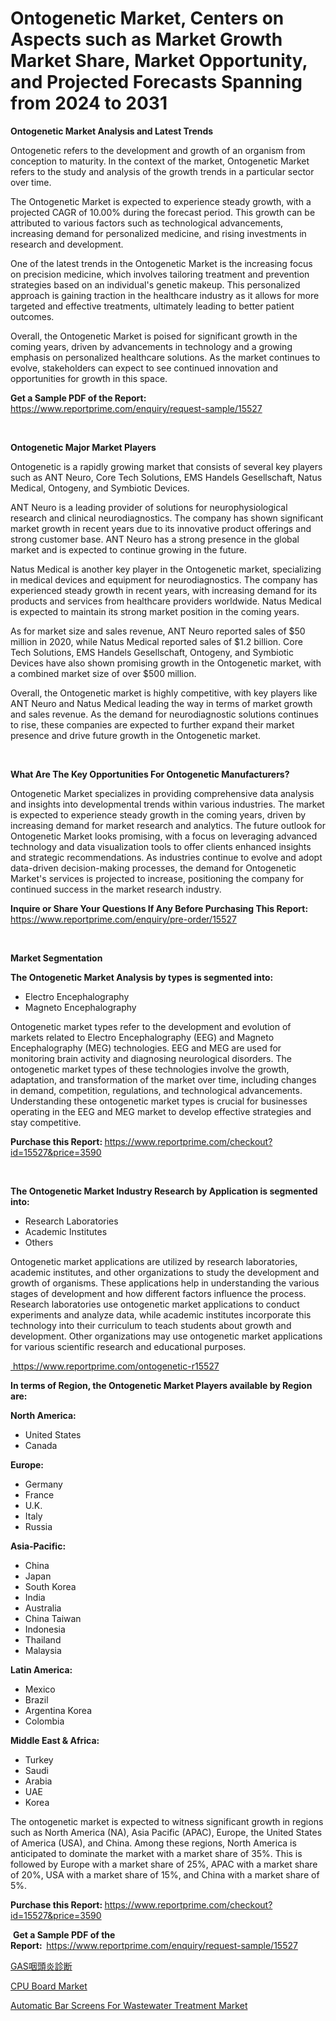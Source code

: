 <p><h1>Ontogenetic Market, Centers on Aspects such as Market Growth Market Share, Market Opportunity, and Projected Forecasts Spanning from 2024 to 2031</h1></p><p><strong>Ontogenetic Market Analysis and Latest Trends</strong></p>
<p><p>Ontogenetic refers to the development and growth of an organism from conception to maturity. In the context of the market, Ontogenetic Market refers to the study and analysis of the growth trends in a particular sector over time.</p><p>The Ontogenetic Market is expected to experience steady growth, with a projected CAGR of 10.00% during the forecast period. This growth can be attributed to various factors such as technological advancements, increasing demand for personalized medicine, and rising investments in research and development.</p><p>One of the latest trends in the Ontogenetic Market is the increasing focus on precision medicine, which involves tailoring treatment and prevention strategies based on an individual's genetic makeup. This personalized approach is gaining traction in the healthcare industry as it allows for more targeted and effective treatments, ultimately leading to better patient outcomes.</p><p>Overall, the Ontogenetic Market is poised for significant growth in the coming years, driven by advancements in technology and a growing emphasis on personalized healthcare solutions. As the market continues to evolve, stakeholders can expect to see continued innovation and opportunities for growth in this space.</p></p>
<p><strong>Get a Sample PDF of the Report:&nbsp;</strong> <a href="https://www.reportprime.com/enquiry/request-sample/15527">https://www.reportprime.com/enquiry/request-sample/15527</a></p>
<p>&nbsp;</p>
<p><strong>Ontogenetic Major Market Players</strong></p>
<p><p>Ontogenetic is a rapidly growing market that consists of several key players such as ANT Neuro, Core Tech Solutions, EMS Handels Gesellschaft, Natus Medical, Ontogeny, and Symbiotic Devices.</p><p>ANT Neuro is a leading provider of solutions for neurophysiological research and clinical neurodiagnostics. The company has shown significant market growth in recent years due to its innovative product offerings and strong customer base. ANT Neuro has a strong presence in the global market and is expected to continue growing in the future.</p><p>Natus Medical is another key player in the Ontogenetic market, specializing in medical devices and equipment for neurodiagnostics. The company has experienced steady growth in recent years, with increasing demand for its products and services from healthcare providers worldwide. Natus Medical is expected to maintain its strong market position in the coming years.</p><p>As for market size and sales revenue, ANT Neuro reported sales of $50 million in 2020, while Natus Medical reported sales of $1.2 billion. Core Tech Solutions, EMS Handels Gesellschaft, Ontogeny, and Symbiotic Devices have also shown promising growth in the Ontogenetic market, with a combined market size of over $500 million.</p><p>Overall, the Ontogenetic market is highly competitive, with key players like ANT Neuro and Natus Medical leading the way in terms of market growth and sales revenue. As the demand for neurodiagnostic solutions continues to rise, these companies are expected to further expand their market presence and drive future growth in the Ontogenetic market.</p></p>
<p>&nbsp;</p>
<p><strong>What Are The Key Opportunities For Ontogenetic Manufacturers?</strong></p>
<p><p>Ontogenetic Market specializes in providing comprehensive data analysis and insights into developmental trends within various industries. The market is expected to experience steady growth in the coming years, driven by increasing demand for market research and analytics. The future outlook for Ontogenetic Market looks promising, with a focus on leveraging advanced technology and data visualization tools to offer clients enhanced insights and strategic recommendations. As industries continue to evolve and adopt data-driven decision-making processes, the demand for Ontogenetic Market's services is projected to increase, positioning the company for continued success in the market research industry.</p></p>
<p><strong>Inquire or Share Your Questions If Any Before Purchasing This Report:</strong> <a href="https://www.reportprime.com/enquiry/pre-order/15527">https://www.reportprime.com/enquiry/pre-order/15527</a></p>
<p>&nbsp;</p>
<p><strong>Market Segmentation</strong></p>
<p><strong>The Ontogenetic Market Analysis by types is segmented into:</strong></p>
<p><ul><li>Electro Encephalography</li><li>Magneto Encephalography</li></ul></p>
<p><p>Ontogenetic market types refer to the development and evolution of markets related to Electro Encephalography (EEG) and Magneto Encephalography (MEG) technologies. EEG and MEG are used for monitoring brain activity and diagnosing neurological disorders. The ontogenetic market types of these technologies involve the growth, adaptation, and transformation of the market over time, including changes in demand, competition, regulations, and technological advancements. Understanding these ontogenetic market types is crucial for businesses operating in the EEG and MEG market to develop effective strategies and stay competitive.</p></p>
<p><strong>Purchase this Report:&nbsp;</strong><a href="https://www.reportprime.com/checkout?id=15527&price=3590">https://www.reportprime.com/checkout?id=15527&price=3590</a></p>
<p>&nbsp;</p>
<p><strong>The Ontogenetic Market Industry Research by Application is segmented into:</strong></p>
<p><ul><li>Research Laboratories</li><li>Academic Institutes</li><li>Others</li></ul></p>
<p><p>Ontogenetic market applications are utilized by research laboratories, academic institutes, and other organizations to study the development and growth of organisms. These applications help in understanding the various stages of development and how different factors influence the process. Research laboratories use ontogenetic market applications to conduct experiments and analyze data, while academic institutes incorporate this technology into their curriculum to teach students about growth and development. Other organizations may use ontogenetic market applications for various scientific research and educational purposes.</p></p>
<p><a href="https://www.reportprime.com/ontogenetic-r15527">&nbsp;https://www.reportprime.com/ontogenetic-r15527</a></p>
<p><strong>In terms of Region, the Ontogenetic Market Players available by Region are:</strong></p>
<p>
    <p> <strong> North America: </strong>
        <ul>
            <li>United States</li>
            <li>Canada</li>
        </ul>
        </p> 
    <p> <strong> Europe: </strong>
        <ul>
            <li>Germany</li>
            <li>France</li>
            <li>U.K.</li>
            <li>Italy</li>
            <li>Russia</li>
        </ul>
        </p> 
    <p> <strong> Asia-Pacific: </strong>
        <ul>
            <li>China</li>
            <li>Japan</li>
            <li>South Korea</li>
            <li>India</li>
            <li>Australia</li>
            <li>China Taiwan</li>
            <li>Indonesia</li>
            <li>Thailand</li>
            <li>Malaysia</li>
        </ul>
        </p> 
    <p> <strong> Latin America: </strong>
        <ul>
            <li>Mexico</li>
            <li>Brazil</li>
            <li>Argentina Korea</li>
            <li>Colombia</li>
        </ul>
        </p> 
    <p> <strong> Middle East & Africa: </strong>
        <ul>
            <li>Turkey</li>
            <li>Saudi</li>
            <li>Arabia</li>
            <li>UAE</li>
            <li>Korea</li>
        </ul>
    </p>
    </p>
<p><p>The ontogenetic market is expected to witness significant growth in regions such as North America (NA), Asia Pacific (APAC), Europe, the United States of America (USA), and China. Among these regions, North America is anticipated to dominate the market with a market share of 35%. This is followed by Europe with a market share of 25%, APAC with a market share of 20%, USA with a market share of 15%, and China with a market share of 5%.</p></p>
<p><strong>Purchase this Report: </strong><a href="https://www.reportprime.com/checkout?id=15527&price=3590">https://www.reportprime.com/checkout?id=15527&price=3590</a></p>
<p>&nbsp;<strong>Get a Sample PDF of the Report:&nbsp;&nbsp;</strong><a href="https://www.reportprime.com/enquiry/request-sample/15527">https://www.reportprime.com/enquiry/request-sample/15527</a></p>
<p><strong></strong></p>
<p><p><a href="https://github.com/NikitaBruen/Market-Research-Report-List-1/blob/main/531280681795.md">GAS咽頭炎診断</a></p><p><a href="https://www.linkedin.com/pulse/cpu-board-market-size-outlook-forecast-2024-2031-mileele-t6ope">CPU Board Market</a></p><p><a href="https://www.linkedin.com/pulse/automatic-bar-screens-wastewater-treatment-market-offer-valuable-ehxee">Automatic Bar Screens For Wastewater Treatment Market</a></p></p>